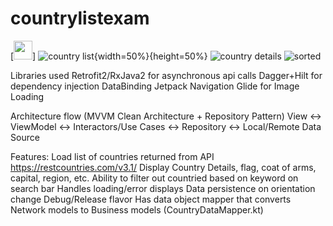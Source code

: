 # countrylistexam

[<img src="https://user-images.githubusercontent.com/98274676/150689948-aea3879b-9f5b-459a-807e-7a9d4ec4070b.PNG" width="30" />]
![country list](https://user-images.githubusercontent.com/98274676/150689948-aea3879b-9f5b-459a-807e-7a9d4ec4070b.PNG){width=50%}{height=50%}
![country details](https://user-images.githubusercontent.com/98274676/150689956-21b71537-a396-4541-8b8e-d950b6c91025.PNG)
![sorted](https://user-images.githubusercontent.com/98274676/150689968-a6df2857-8663-4765-820b-32dfb70b0034.PNG)

Libraries used
Retrofit2/RxJava2 for asynchronous api calls
Dagger+Hilt for dependency injection
DataBinding
Jetpack Navigation
Glide for Image Loading

Architecture flow (MVVM Clean Architecture + Repository Pattern)
View <-> ViewModel <-> Interactors/Use Cases <-> Repository <-> Local/Remote Data Source

Features:
Load list of countries returned from API https://restcountries.com/v3.1/
Display Country Details, flag, coat of arms, capital, region, etc.
Ability to filter out countried based on keyword on search bar
Handles loading/error displays
Data persistence on orientation change
Debug/Release flavor
Has data object mapper that converts Network models to Business models (CountryDataMapper.kt)
